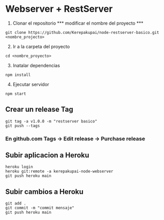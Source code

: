 # Webserver + RestServer

1. Clonar el repositorio *** modificar el nombre del proyecto ***
```
git clone https://github.com/Kerepakupai/node-restserver-basico.git <nombre_projecto>
```

2. Ir a la carpeta del proyecto
```
cd <nombre_proyecto>
```

3. Inatalar dependencias
```
npm install
```

4. Ejecutar servidor
```
npm start
```

## Crear un release Tag
```
git tag -a v1.0.0 -m "restserver basico"
git push --tags
```

### En github.com Tags -> Edit release -> Purchase release 

## Subir aplicacion a Heroku
```
heroku login
heroku git:remote -a kerepakupai-node-webserver
git push heroku main
```

## Subir cambios a Heroku
```
git add .
git commit -m "commit mensaje"
git push heroku main
```

## 

